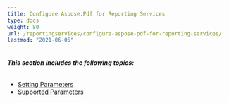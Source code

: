 ```yaml
---
title: Configure Aspose.Pdf for Reporting Services
type: docs
weight: 80
url: /reportingservices/configure-aspose-pdf-for-reporting-services/
lastmod: "2021-06-05"
---
```


###### **This section includes the following topics:**
- [Setting Parameters](/pdf/reportingservices/setting-parameters/)
- [Supported Parameters](/pdf/reportingservices/supported-parameters/)

